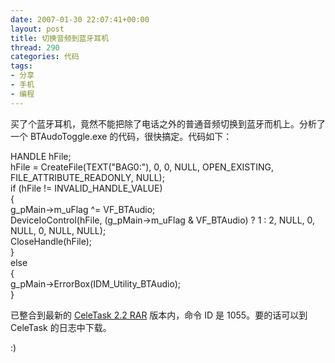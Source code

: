 ```yaml
---
date: 2007-01-30 22:07:41+00:00
layout: post
title: 切换音频到蓝牙耳机
thread: 290
categories: 代码
tags:
- 分享
- 手机
- 编程
---
```


买了个蓝牙耳机，竟然不能把除了电话之外的普通音频切换到蓝牙而机上。分析了一个 BTAudoToggle.exe 的代码，很快搞定。代码如下：  
  
   HANDLE hFile;  
   hFile = CreateFile(TEXT("BAG0:"), 0, 0, NULL, OPEN_EXISTING, FILE_ATTRIBUTE_READONLY, NULL);  
   if (hFile != INVALID_HANDLE_VALUE)  
   {  
     g_pMain->m_uFlag ^= VF_BTAudio;  
     DeviceIoControl(hFile, (g_pMain->m_uFlag & VF_BTAudio) ? 1 : 2, NULL, 0, NULL, 0, NULL, NULL);  
     CloseHandle(hFile);  
   }  
   else  
   {  
     g_pMain->ErrorBox(IDM_Utility_BTAudio);  
   }  
  
  
已整合到最新的 [CeleTask 2.2 RAR](/assets/CeleTask.2.2.rar) 版本内，命令 ID 是 1055。要的话可以到 CeleTask 的日志中下载。  
  
:)
